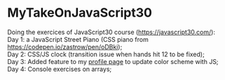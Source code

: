 # MyTakeOnJavaScript30

Doing the exercices of JavaScript30 course (https://javascript30.com/): </br>
Day 1: a JavaScript Street Piano (CSS piano from https://codepen.io/zastrow/pen/oDBki);</br>
Day 2: CSS/JS clock (transition issue when hands hit 12 to be fixed);</br>
Day 3: Added feature to my <a href='https://lupiane.github.io/profile/'>profile page</a> to update color scheme with JS;</br>
Day 4: Console exercises on arrays;</br>

